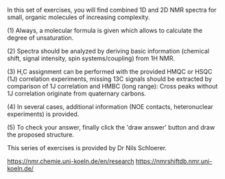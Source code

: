 In this set of exercises, you will find combined 1D and 2D NMR spectra for small, organic molecules of increasing complexity.

(1) Always, a molecular formula is given which allows to calculate the degree of unsaturation. 

(2) Spectra should be analyzed by deriving basic information (chemical shift, signal intensity, spin systems/coupling) from 1H NMR.

(3) H,C assignment can be performed with the provided HMQC or HSQC (1J) correlation experiments, missing 13C signals should be extracted
by comparison of 1J correlation and HMBC (long range): Cross peaks without 1J correlation originate from quaternary carbons. 

(4) In several cases, additional information (NOE contacts, heteronuclear experiments) is provided.

(5) To check your answer, finally click the 'draw answer' button and draw the proposed structure.

This series of exercises is provided by Dr Nils Schloerer.

https://nmr.chemie.uni-koeln.de/en/research
https://nmrshiftdb.nmr.uni-koeln.de/
